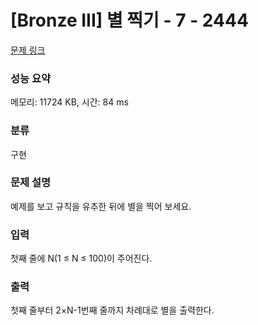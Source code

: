 # [Bronze III] 별 찍기 - 7 - 2444 

[문제 링크](https://www.acmicpc.net/problem/2444) 

### 성능 요약

메모리: 11724 KB, 시간: 84 ms

### 분류

구현

### 문제 설명

<p>예제를 보고 규칙을 유추한 뒤에 별을 찍어 보세요.</p>

### 입력 

 <p>첫째 줄에 N(1 ≤ N ≤ 100)이 주어진다.</p>

### 출력 

 <p>첫째 줄부터 2×N-1번째 줄까지 차례대로 별을 출력한다.</p>

